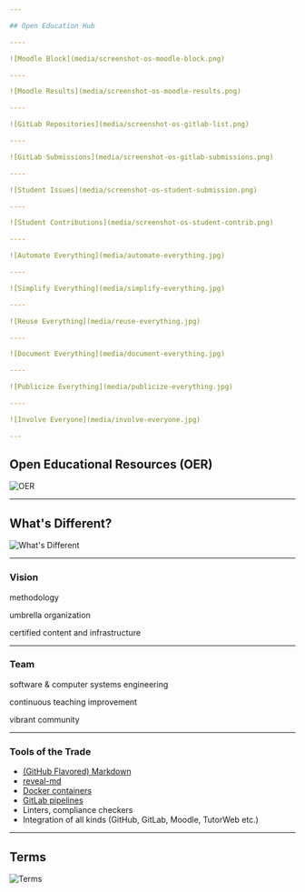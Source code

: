 ```yaml
---

## Open Education Hub

----

![Moodle Block](media/screenshot-os-moodle-block.png)

----

![Moodle Results](media/screenshot-os-moodle-results.png)

----

![GitLab Repositories](media/screenshot-os-gitlab-list.png)

----

![GitLab Submissions](media/screenshot-os-gitlab-submissions.png)

----

![Student Issues](media/screenshot-os-student-submission.png)

----

![Student Contributions](media/screenshot-os-student-contrib.png)

----

![Automate Everything](media/automate-everything.jpg)

----

![Simplify Everything](media/simplify-everything.jpg)

----

![Reuse Everything](media/reuse-everything.jpg)

----

![Document Everything](media/document-everything.jpg)

----

![Publicize Everything](media/publicize-everything.jpg)

----

![Involve Everyone](media/involve-everyone.jpg)

---
```


## Open Educational Resources (OER)

![OER](media/screenshot-openeduhub-oer.png)

---

## What's Different?

![What's Different](media/openedu-different.svg)

----

### Vision

methodology

umbrella organization

certified content and infrastructure

----

### Team

software & computer systems engineering

continuous teaching improvement

vibrant community

----

### Tools of the Trade

- [(GitHub Flavored) Markdown](https://github.github.com/gfm/)
- [reveal-md](https://github.com/webpro/reveal-md)
- [Docker containers](https://www.docker.com/)
- [GitLab pipelines](https://docs.gitlab.com/ee/ci/pipelines/)
- Linters, compliance checkers
- Integration of all kinds (GitHub, GitLab, Moodle, TutorWeb etc.)

---

## Terms

![Terms](media/openedu-terms.svg)
